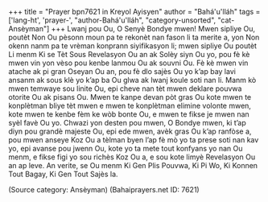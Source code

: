 +++
title = "Prayer bpn7621 in Kreyol Ayisyen"
author = "Bahá'u'lláh"
tags = ['lang-ht', 'prayer-', "author-Bahá'u'lláh", "category-unsorted", "cat-Ansèyman"]
+++
Lwanj pou Ou, O Senyè Bondye mwen! Mwen sipliye Ou, poutèt Non Ou pèsonn moun pa te rekonèt nan fason li ta merite a, yon Non okenn nanm pa te vrèman konprann siyifikasyon li; mwen sipliye Ou poutèt Li menm Ki se Tèt Sous Revelasyon Ou an ak Solèy siyn Ou yo, pou fè kè mwen vin yon vèso pou kenbe lanmou Ou ak souvni Ou. Fè kè mwen vin atache ak pi gran Oseyan Ou an, pou fè dlo sajès Ou yo k’ap bay lavi ansanm ak sous klè yo k’ap ba Ou glwa ak lwanj koule soti nan li.
Manm kò mwen temwaye sou linite Ou, epi cheve nan tèt mwen deklare pouvwa otorite Ou ak pisans Ou. Mwen te kanpe devan pòt gras Ou kote mwen te konplètman bliye tèt mwen e mwen te konplètman elimine volonte mwen, kote mwen te kenbe fèm ke wòb bonte Ou, e mwen te fikse je mwen nan syèl favè Ou yo.
Chwazi yon desten pou mwen, O Bondye mwen, ki t’ap diyn pou grandè majeste Ou, epi ede mwen, avèk gras Ou k’ap ranfòse a, pou mwen anseye Koz Ou a tèlman byen l’ap fè mò yo ta prese soti nan kav yo, epi avanse pou jwenn Ou, kote yo ta mete tout konfyans yo nan Ou menm, e fikse figi yo sou richès Koz Ou a, e sou kote limyè Revelasyon Ou an ap leve.
An verite, se Ou menm Ki Gen Plis Pouvwa, Ki Pi Wo, Ki Konnen Tout Bagay, Ki Gen Tout Sajès la.

(Source category: Ansèyman)
(Bahaiprayers.net ID: 7621)
